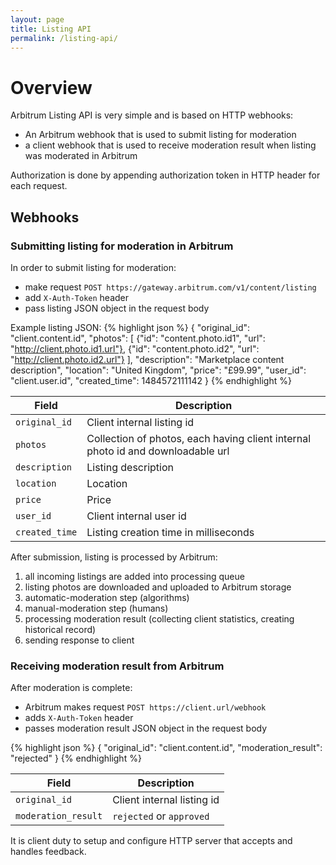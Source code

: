 ```yaml
---
layout: page
title: Listing API
permalink: /listing-api/
---
```


# Overview

Arbitrum Listing API is very simple and is based on HTTP webhooks:

* An Arbitrum webhook that is used to submit listing for moderation
* a client webhook that is used to receive moderation result when listing was moderated in Arbitrum

Authorization is done by appending authorization token in HTTP header for each request.

## Webhooks

### Submitting listing for moderation in Arbitrum

In order to submit listing for moderation:

* make request ```POST https://gateway.arbitrum.com/v1/content/listing```
* add `X-Auth-Token` header
* pass listing JSON object in the request body

Example listing JSON:
{% highlight json %}
{
  "original_id": "client.content.id",
  "photos": [
    {"id": "content.photo.id1", "url": "http://client.photo.id1.url"},
    {"id": "content.photo.id2", "url": "http://client.photo.id2.url"}
  ],
  "description": "Marketplace content description",
  "location": "United Kingdom",
  "price": "£99.99",
  "user_id": "client.user.id",
  "created_time": 1484572111142
}
{% endhighlight %}

| Field  | Description |
| ------------- | ------------- |
| `original_id` | Client internal listing id |
| `photos` | Collection of photos, each having client internal photo id and downloadable url |
| `description` | Listing description |
| `location` | Location |
| `price` | Price  |
| `user_id` | Client internal user id |
| `created_time` | Listing creation time in milliseconds |

After submission, listing is processed by Arbitrum:

1. all incoming listings are added into processing queue
2. listing photos are downloaded and uploaded to Arbitrum storage
3. automatic-moderation step (algorithms)
4. manual-moderation step (humans)
5. processing moderation result (collecting client statistics, creating historical record)
6. sending response to client

### Receiving moderation result from Arbitrum

After moderation is complete:

* Arbitrum makes request ```POST https://client.url/webhook```
* adds `X-Auth-Token` header
* passes moderation result JSON object in the request body

{% highlight json %}
{
  "original_id": "client.content.id",
  "moderation_result": "rejected"
}
{% endhighlight %}

| Field  | Description |
| ------------- | ------------- |
| `original_id` | Client internal listing id |
| `moderation_result` | `rejected` or `approved` |

It is client duty to setup and configure HTTP server that accepts and handles feedback.